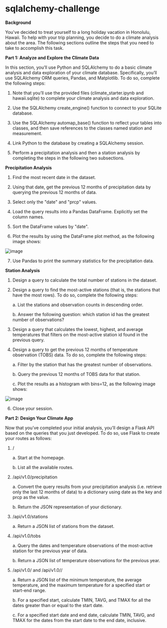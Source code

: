 # sqlalchemy-challenge

**Background**

You've decided to treat yourself to a long holiday vacation in Honolulu, Hawaii. To help with your trip planning, you decide to do a climate analysis about the area. The following sections outline the steps that you need to take to accomplish this task.

**Part 1: Analyze and Explore the Climate Data**

In this section, you’ll use Python and SQLAlchemy to do a basic climate analysis and data exploration of your climate database. Specifically, you’ll use SQLAlchemy ORM queries, Pandas, and Matplotlib. To do so, complete the following steps:

1. Note that you’ll use the provided files (climate_starter.ipynb and hawaii.sqlite) to complete your climate analysis and data exploration.

2. Use the SQLAlchemy create_engine() function to connect to your SQLite database.

3. Use the SQLAlchemy automap_base() function to reflect your tables into classes, and then save references to the classes named station and measurement.

4. Link Python to the database by creating a SQLAlchemy session.

5. Perform a precipitation analysis and then a station analysis by completing the steps in the following two subsections.

**Precipitation Analysis**

1. Find the most recent date in the dataset.

2. Using that date, get the previous 12 months of precipitation data by querying the previous 12 months of data.

3. Select only the "date" and "prcp" values.

4. Load the query results into a Pandas DataFrame. Explicitly set the column names.

5. Sort the DataFrame values by "date".

6. Plot the results by using the DataFrame plot method, as the following image shows:

![image](https://github.com/pbansal181/sqlalchemy-challenge/assets/148804724/53a3cb2d-d77c-4e7b-b71e-a87ed79b3a8c)

7. Use Pandas to print the summary statistics for the precipitation data.

**Station Analysis**

1. Design a query to calculate the total number of stations in the dataset.

2. Design a query to find the most-active stations (that is, the stations that have the most rows). To do so, complete the following steps:

	a. List the stations and observation counts in descending order.

	b. Answer the following question: which station id has the greatest number of observations?

3. Design a query that calculates the lowest, highest, and average temperatures that filters on the most-active station id found in the previous query.

4. Design a query to get the previous 12 months of temperature observation (TOBS) data. To do so, complete the following steps:

	a. Filter by the station that has the greatest number of observations.

	b. Query the previous 12 months of TOBS data for that station.

	c. Plot the results as a histogram with bins=12, as the following image shows:

![image](https://github.com/pbansal181/sqlalchemy-challenge/assets/148804724/5199dd46-4e64-41d1-b181-ef55a8fb2521)

6. Close your session.


**Part 2: Design Your Climate App**

Now that you’ve completed your initial analysis, you’ll design a Flask API based on the queries that you just developed. To do so, use Flask to create your routes as follows:

1. /

	a. Start at the homepage.

	b. List all the available routes.

2. /api/v1.0/precipitation

	a. Convert the query results from your precipitation analysis (i.e. retrieve only the last 12 months of data) to a dictionary using date as the key and prcp as the value.

	b. Return the JSON representation of your dictionary.

3. /api/v1.0/stations

	a. Return a JSON list of stations from the dataset.

4. /api/v1.0/tobs

	a. Query the dates and temperature observations of the most-active station for the previous year of data.

	b. Return a JSON list of temperature observations for the previous year.

5. /api/v1.0/<start> and /api/v1.0/<start>/<end>

	a. Return a JSON list of the minimum temperature, the average temperature, and the maximum temperature for a specified start or start-end range.

	b. For a specified start, calculate TMIN, TAVG, and TMAX for all the dates greater than or equal to the start date.

	c. For a specified start date and end date, calculate TMIN, TAVG, and TMAX for the dates from the start date to the end date, inclusive.















